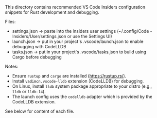 This directory contains recommended VS Code Insiders configuration snippets for Rust development and debugging.

Files:
- settings.json -> paste into the Insiders user settings (~/.config/Code - Insiders/User/settings.json or use the Settings UI)
- launch.json -> put in your project's .vscode/launch.json to enable debugging with CodeLLDB
- tasks.json -> put in your project's .vscode/tasks.json to build using Cargo before debugging

Notes:
- Ensure `rustup` and `cargo` are installed (https://rustup.rs/).
- Install `vadimcn.vscode-lldb` extension (CodeLLDB) for debugging.
- On Linux, install `lldb` system package appropriate to your distro (e.g., `lldb` or `lldb-14`).
- The launch config uses the `codelldb` adapter which is provided by the CodeLLDB extension.

See below for content of each file.